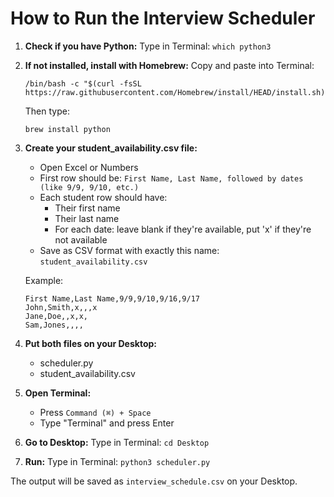 # How to Run the Interview Scheduler

1. **Check if you have Python:**
   Type in Terminal: `which python3`

2. **If not installed, install with Homebrew:**
   Copy and paste into Terminal:

   ```
   /bin/bash -c "$(curl -fsSL https://raw.githubusercontent.com/Homebrew/install/HEAD/install.sh)"
   ```

   Then type:

   ```
   brew install python
   ```

3. **Create your student_availability.csv file:**

   - Open Excel or Numbers
   - First row should be: `First Name, Last Name, followed by dates (like 9/9, 9/10, etc.)`
   - Each student row should have:
     - Their first name
     - Their last name
     - For each date: leave blank if they're available, put 'x' if they're not available
   - Save as CSV format with exactly this name: `student_availability.csv`

   Example:

   ```
   First Name,Last Name,9/9,9/10,9/16,9/17
   John,Smith,x,,,x
   Jane,Doe,,x,x,
   Sam,Jones,,,,
   ```

4. **Put both files on your Desktop:**

   - scheduler.py
   - student_availability.csv

5. **Open Terminal:**

   - Press `Command (⌘) + Space`
   - Type "Terminal" and press Enter

6. **Go to Desktop:**
   Type in Terminal: `cd Desktop`

7. **Run:**
   Type in Terminal: `python3 scheduler.py`

The output will be saved as `interview_schedule.csv` on your Desktop.
